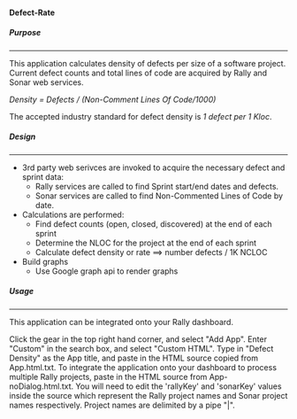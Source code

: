 #### Defect-Rate
##### Purpose
---
This application calculates density of defects per size of a software project.
Current defect counts and total lines of code are acquired by Rally and Sonar web services. 

*_Density = Defects / (Non-Comment Lines Of Code/1000)_* 

The accepted industry standard for defect density is _1 defect per 1 Kloc_. 

##### Design
---
* 3rd party web serivces are invoked to acquire the necessary defect and sprint data:
  * Rally services are called to find Sprint start/end dates and defects.
  * Sonar services are called to find Non-Commented Lines of Code by date.
* Calculations are performed:
  * Find defect counts (open, closed, discovered) at the end of each sprint
  * Determine the NLOC for the project at the end of each sprint
  * Calculate defect density or rate  ==> number defects / 1K NCLOC
* Build graphs
  * Use Google graph api to render graphs
  
##### Usage
---
This application can be integrated onto your Rally dashboard.

Click the gear in the top right hand corner,
and select "Add App". Enter "Custom" in the search box,
and select "Custom HTML". Type in "Defect Density"
as the App title, and paste in the HTML
source copied from App.html.txt. 
To integrate the application onto your dashboard to process
multiple Rally projects, paste in the HTML source 
from App-noDialog.html.txt. 
You will need to edit the 'rallyKey' and 'sonarKey' values
inside the source which represent the Rally project names
and Sonar project names respectively.
Project names are delimited by a pipe "|". 


